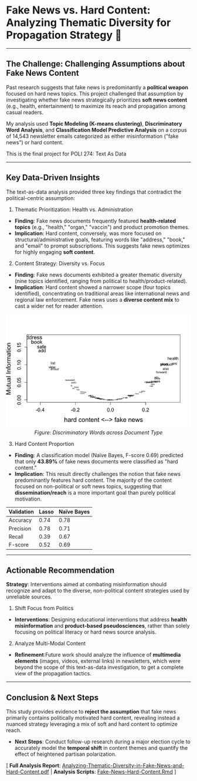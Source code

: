 #  Fake News vs. Hard Content: Analyzing Thematic Diversity for Propagation Strategy 📰
---

## The Challenge: Challenging Assumptions about Fake News Content

Past research suggests that fake news is predominantly a **political weapon** focused on hard news topics. This project challenged that assumption by investigating whether fake news strategically prioritizes **soft news content** (e.g., health, entertainment) to maximize its reach and propagation among casual readers.

My analysis used **Topic Modeling (K-means clustering)**, **Discriminatory Word Analysis**, and **Classification Model Predictive Analysis** on a corpus of 14,543 newsletter emails categorized as either misinformation ("fake news") or hard content.

This is the final project for POLI 274: Text As Data

---

## Key Data-Driven Insights

The text-as-data analysis provided three key findings that contradict the political-centric assumption:

1. Thematic Prioritization: Health vs. Administration
- **Finding**: Fake news documents frequently featured **health-related topics** (e.g., "health," "organ," "vaccin") and product promotion themes.
- **Implication**: Hard content, conversely, was more focused on structural/administrative goals, featuring words like "address," "book," and "email" to prompt subscriptions. This suggests fake news optimizes for highly engaging **soft content**.

2. Content Strategy: Diversity vs. Focus
- **Finding**: Fake news documents exhibited a greater thematic diversity (nine topics identified, ranging from political to health/product-related).
- **Implication**: Hard content showed a narrower scope (four topics identified), concentrating on traditional areas like international news and regional law enforcement. Fake news uses a **diverse content mix** to cast a wider net for reader attention.

<p align="center">
  <img src="./Plots/Discriminatory-Words-across-Document-Types.png" alt="Discriminatory Words across Document Types" width="600"/>
  <br>
  <em>Figure: Discriminatory Words across Document Type</em>
</p>


3. Hard Content Proportion
- **Finding**: A classification model (Naïve Bayes, F-score 0.69) predicted that only **43.89%** of fake news documents were classified as "hard content."
- **Implication**: This result directly challenges the notion that fake news predominantly features hard content. The majority of the content focused on non-political or soft news topics, suggesting that **dissemination/reach** is a more important goal than purely political motivation.

| Validation | Lasso | Naïve Bayes |
| :--- | :--- | :--- |
| Accuracy | 0.74 | 0.78 |
| Precision | 0.78 | 0.71 |
| Recall | 0.39 | 0.67 |
| F-score | 0.52 | 0.69 |
---

## Actionable Recommendation
**Strategy**: Interventions aimed at combating misinformation should recognize and adapt to the diverse, non-political content strategies used by unreliable sources.
1. Shift Focus from Politics
- **Interventions**: Designing educational interventions that address **health misinformation** and **product-based pseudosciences**, rather than solely focusing on political literacy or hard news source analysis.
2. Analyze Multi-Modal Content
- **Refinement**:Future work should analyze the influence of **multimedia elements** (images, videos, external links) in newsletters, which were beyond the scope of this text-as-data investigation, to get a complete view of the propagation tactics.

---

## Conclusion & Next Steps

This study provides evidence to **reject the assumption** that fake news primarily contains politically motivated hard content, revealing instead a nuanced strategy leveraging a mix of soft and hard content to optimize reach.

- **Next Steps**:  Conduct follow-up research during a major election cycle to accurately model the **temporal shift** in content themes and quantify the effect of heightened partisan polarization.

 
[ **Full Analysis Report**: [Analyzing-Thematic-Diversity-in-Fake-News-and-Hard-Content.pdf](./Analyzing-Thematic-Diversity-in-Fake-News-and-Hard-Content.pdf) | **Analysis Scripts**: [Fake-News-Hard-Content.Rmd](./Fake-News-Hard-Content.Rmd.Rmd) ]
